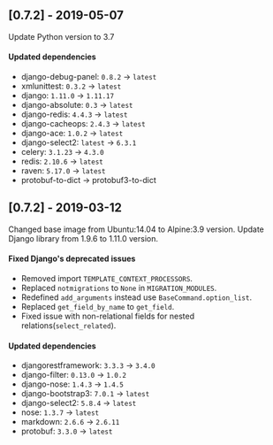 ## [0.7.2] - 2019-05-07
Update Python version to 3.7

#### Updated dependencies
- django-debug-panel: `0.8.2` -> `latest`
- xmlunittest: `0.3.2` -> `latest`
- django: `1.11.0` -> `1.11.17`
- django-absolute: `0.3` -> `latest`
- django-redis: `4.4.3` -> `latest`
- django-cacheops: `2.4.3` -> `latest`
- django-ace: `1.0.2` -> `latest`
- django-select2: `latest` -> `6.3.1`
- celery: `3.1.23` -> `4.3.0`
- redis: `2.10.6` -> `latest`
- raven: `5.17.0` -> `latest`
- protobuf-to-dict -> protobuf3-to-dict

## [0.7.2] - 2019-03-12
Changed base image from Ubuntu:14.04 to Alpine:3.9 version. Update Django library from 1.9.6 to 1.11.0 version.

#### Fixed Django's deprecated issues
- Removed import `TEMPLATE_CONTEXT_PROCESSORS`.
- Replaced `notmigrations` to `None` in `MIGRATION_MODULES`.
- Redefined `add_arguments` instead use `BaseCommand.option_list`.
- Replaced `get_field_by_name` to `get_field`.
- Fixed issue with non-relational fields for nested relations(`select_related`).

#### Updated dependencies
- djangorestframework: `3.3.3` -> `3.4.0`
- django-filter: `0.13.0` -> `1.0.2`
- django-nose: `1.4.3` -> `1.4.5`
- django-bootstrap3: `7.0.1` -> `latest`
- django-select2: `5.8.4` -> `latest`
- nose: `1.3.7` -> `latest`
- markdown: `2.6.6` -> `2.6.11`
- protobuf: `3.3.0` -> `latest`
